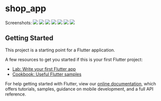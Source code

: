 # shop_app
Screenshots:
![](screenshots/photo_2020-03-21_01-31-37.jpg)
![](screenshots/photo_2020-03-21_01-31-38%20(2).jpg)
![](screenshots/photo_2020-03-21_01-31-38.jpg.jpg)
![](screenshots/photo_2020-03-21_01-31-39.jpg)
![](screenshots/photo_2020-03-21_01-31-40%20(2).jpg)
![](screenshots/photo_2020-03-21_01-31-40%20(3).jpg)
![](screenshots/photo_2020-03-21_01-31-40.jpg)

## Getting Started

This project is a starting point for a Flutter application.

A few resources to get you started if this is your first Flutter project:

- [Lab: Write your first Flutter app](https://flutter.dev/docs/get-started/codelab)
- [Cookbook: Useful Flutter samples](https://flutter.dev/docs/cookbook)

For help getting started with Flutter, view our
[online documentation](https://flutter.dev/docs), which offers tutorials,
samples, guidance on mobile development, and a full API reference.
